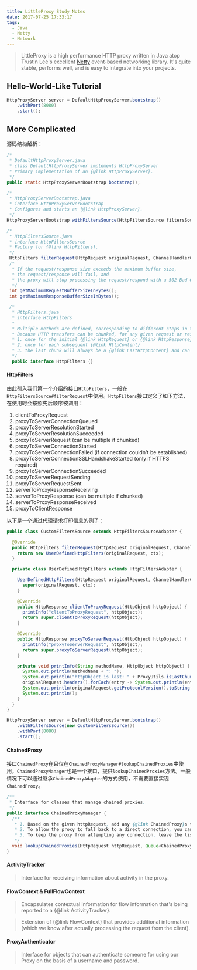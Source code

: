 ```yaml
---
title: LittleProxy Study Notes
date: 2017-07-25 17:33:17
tags:
  - Java
  - Netty
  - Network
---
```

> LittleProxy is a high performance HTTP proxy written in Java atop Trustin Lee's excellent [Netty](http://netty.io) event-based networking library. It's quite stable, performs well, and is easy to integrate into your projects.

## Hello-World-Like Tutorial
``` Java
HttpProxyServer server = DefaultHttpProxyServer.bootstrap()
    .withPort(8080)
    .start();
```

## More Complicated
源码结构解析：

``` Java
/*
 * DefaultHttpProxyServer.java
 * class DefaultHttpProxyServer implements HttpProxyServer
 * Primary implementation of an {@link HttpProxyServer}.
 */
public static HttpProxyServerBootstrap bootstrap();

/*
 * HttpProxyServerBootstrap.java
 * interface HttpProxyServerBootstrap
 * Configures and starts an {@link HttpProxyServer}.
 */
HttpProxyServerBootstrap withFiltersSource(HttpFiltersSource filtersSource);

/*
 * HttpFiltersSource.java
 * interface HttpFiltersSource
 * Factory for {@link HttpFilters}.
 */
 HttpFilters filterRequest(HttpRequest originalRequest, ChannelHandlerContext ctx);
 /*
  * If the request/response size exceeds the maximum buffer size,
  * the request/response will fail, and
  * the proxy will stop processing the request/respond with a 502 Bad Gateway error.
  */
 int getMaximumRequestBufferSizeInBytes();
 int getMaximumResponseBufferSizeInBytes();

 /*
  * HttpFilters.java
  * interface HttpFilters
  *
  * Multiple methods are defined, corresponding to different steps in the request processing lifecycle.
  * Because HTTP transfers can be chunked, for any given request or response, the filter methods (that can modify request/response in place) may be called multiple times:
  * 1. once for the initial {@link HttpRequest} or {@link HttpResponse}
  * 2. once for each subsequent {@link HttpContent}
  * 3. the last chunk will always be a {@link LastHttpContent} and can be checked for being last using {@link ProxyUtils#isLastChunk(HttpObject)}.
  */
  public interface HttpFilters {}
```

#### HttpFilters
由此引入我们第一个介绍的接口`HttpFilters`，一般在`HttpFiltersSource#filterRequest`中使用。`HttpFilters`接口定义了如下方法，在使用时会按照先后顺序被调用：

1. clientToProxyRequest
2. proxyToServerConnectionQueued
3. proxyToServerResolutionStarted
4. proxyToServerResolutionSucceeded
5. proxyToServerRequest (can be multiple if chunked)
6. proxyToServerConnectionStarted
7. proxyToServerConnectionFailed (if connection couldn't be established)
8. proxyToServerConnectionSSLHandshakeStarted (only if HTTPS required)
9. proxyToServerConnectionSucceeded
10. proxyToServerRequestSending
11. proxyToServerRequestSent
12. serverToProxyResponseReceiving
13. serverToProxyResponse (can be multiple if chunked)
14. serverToProxyResponseReceived
15. proxyToClientResponse

以下是一个通过代理请求打印信息的例子：
``` Java
public class CustomFiltersSource extends HttpFiltersSourceAdapter {

  @Override
  public HttpFilters filterRequest(HttpRequest originalRequest, ChannelHandlerContext ctx) {
    return new UserDefinedHttpFilters(originalRequest, ctx);
  }

  private class UserDefinedHttpFilters extends HttpFiltersAdapter {

    UserDefinedHttpFilters(HttpRequest originalRequest, ChannelHandlerContext ctx) {
      super(originalRequest, ctx);
    }

    @Override
    public HttpResponse clientToProxyRequest(HttpObject httpObject) {
      printInfo("clientToProxyRequest", httpObject);
      return super.clientToProxyRequest(httpObject);
    }

    @Override
    public HttpResponse proxyToServerRequest(HttpObject httpObject) {
      printInfo("proxyToServerRequest", httpObject);
      return super.proxyToServerRequest(httpObject);
    }

    private void printInfo(String methodName, HttpObject httpObject) {
      System.out.println(methodName + ": ");
      System.out.println("httpObject is last: " + ProxyUtils.isLastChunk(httpObject));
      originalRequest.headers().forEach(entry -> System.out.println(entry.getKey() + ": " + entry.getValue()));
      System.out.println(originalRequest.getProtocolVersion().toString() + " " + originalRequest.getUri());
      System.out.println();
    }
  }
}
```

``` Java
HttpProxyServer server = DefaultHttpProxyServer.bootstrap()
    .withFiltersSource(new CustomFiltersSource())
    .withPort(8080)
    .start();
```

#### ChainedProxy
接口`ChainedProxy`在且仅在`ChainedProxyManager#lookupChainedProxies`中使用，`ChainedProxyManager`也是一个接口，提供`lookupChainedProxies`方法。一般情况下可以通过继承`ChainedProxyAdapter`的方式使用，不需要直接实现`ChainedProxy`。
``` Java
/**
 * Interface for classes that manage chained proxies.
 */
public interface ChainedProxyManager {
  /**
   * 1. Based on the given httpRequest, add any {@link ChainedProxy}s to the list that should be used to process the request. The downstream proxy will attempt to connect to each of these in the order that they appear until it successfully connects to one.
   * 2. To allow the proxy to fall back to a direct connection, you can add {@link ChainedProxyAdapter#FALLBACK_TO_DIRECT_CONNECTION} to the end of the list.
   * 3. To keep the proxy from attempting any connection, leave the list blank. This will cause the proxy to return a 502 response.
   */
  void lookupChainedProxies(HttpRequest httpRequest, Queue<ChainedProxy> chainedProxies);
}
```

#### ActivityTracker
> Interface for receiving information about activity in the proxy.

#### FlowContext & FullFlowContext
> Encapsulates contextual information for flow information that's being reported to a {@link ActivityTracker}.

> Extension of {@link FlowContext} that provides additional information (which we know after actually processing the request from the client).

#### ProxyAuthenticator
> Interface for objects that can authenticate someone for using our Proxy on the basis of a username and password.
